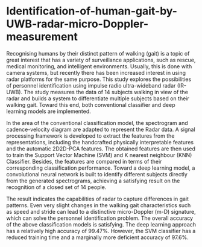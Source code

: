 # Identification-of-human-gait-by-UWB-radar-micro-Doppler-measurement

Recognising humans by their distinct pattern of walking (gait) is a topic of great interest that has a variety of surveillance applications, such as rescue, medical monitoring, and intelligent environments. Usually, this is done with camera systems, but recently there has been increased interest in using radar platforms for the same purpose. This study explores the possibilities of personnel identification using impulse radio ultra-wideband radar (IR-UWB). The study measures the data of 14 subjects walking in view of the radar and builds a system to differentiate multiple subjects based on their walking gait. Toward this end, both conventional classifier and deep learning models are implemented. 

In the area of the conventional classification model, the spectrogram and cadence-velocity diagram are adapted to represent the Radar data. A signal processing framework is developed to extract the features from the representations, including the handcrafted physically interpretable features and the automatic 2D2D-PCA features. The obtained features are then used to train the Support Vector Machine (SVM) and K nearest neighbour (KNN) Classifier. Besides, the features are compared in terms of their corresponding classification performance. Toward a deep learning model, a convolutional neural network is built to identify different subjects directly from the generated spectrograms, achieving a satisfying result on the recognition of a closed set of 14 people.

The result indicates the capabilities of radar to capture differences in gait patterns. Even very slight changes in the walking gait characteristics such as speed and stride can lead to a distinctive micro-Doppler (m-D) signature, which can solve the personnel identification problem. The overall accuracy of the above classification models is satisfying. The deep learning approach has a relatively high accuracy of 99.47\%. However, the SVM classifier has a reduced training time and a marginally more deficient accuracy of 97.6\%.

